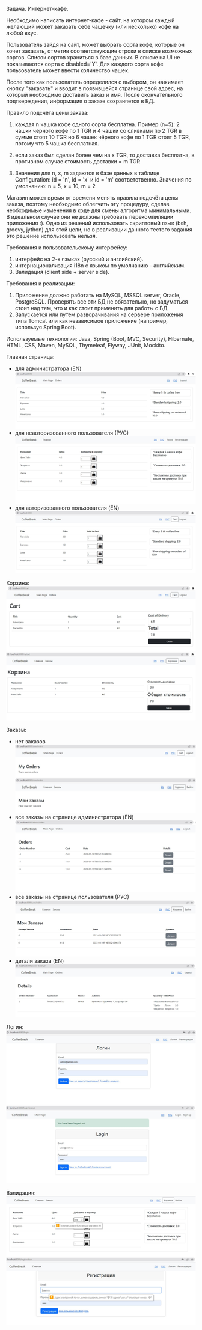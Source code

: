 Задача. Интернет-кафе.

Необходимо написать интернет-кафе - сайт, на котором каждый желающий может
заказать себе чашечку (или несколько) кофе на любой вкус.

Пользователь зайдя на сайт, может выбрать сорта кофе, которые он хочет
заказать, отметив соответствующие строки в списке возможных сортов.
Список сортов храниться в базе данных. В списке на UI не показываются
сорта с disabled='Y'.
Для каждого сорта кофе пользователь может ввести количество чашек.

После того как пользователь определился с выбором, он нажимает кнопку
"заказать" и вводит в появившейся странице свой адрес, на который
необходимо доставить заказ и имя. После окончательного подтверждения,
информация о заказе сохраняется в БД.

Правило подсчёта цены заказа:
  1. каждая n чашка кофе одного сорта бесплатна.
     Пример (n=5):
       2 чашки чёрного кофе по 1 TGR и 4 чашки со сливками по 2 TGR в
       сумме стоят 10 TGR
       но 6 чашек чёрного кофе по 1 TGR стоят 5 TGR, потому что 5 чашка
       бесплатная.
  2. если заказ был сделан более чем на x TGR, то доставка бесплатна,
     в противном случае стоимость доставки = m TGR

3. Значения для n, x, m задаются в базе данных в таблице Configuration:
 id = 'n', id = 'x' и id = 'm' соответственно. Значения по умолчанию:
 n = 5, x = 10, m = 2

Магазин может время от времени менять правила подсчёта цены заказа, поэтому
необходимо облегчить эту процедуру, сделав необходимые изменения в коде
для смены алгоритма минимальными. В идеальном случае они не должны требовать
перекомпиляции приложения :).
Одно из решений использовать скриптовый язык (bsh, groovy, jython) для этой
цели, но в реализации данного тестого задания это решение использовать нельзя.

Требования к пользовательскому интерфейсу:
  1. интерфейс на 2-х языках (русский и английский).
  2. интернационализация i18n c языком по умолчанию - английским.
  3. Валидация (client side + server side).
  
Требования к реализации:
  1. Приложение должно работать на MySQL, MSSQL server, Oracle, PostgreSQL.
     Проверять все эти БД не обязательно, но задуматься стоит над тем, что
     и как стоит применить для работы с БД.
  2. Запускается или путем разворачивания на сервере приложения типа Tomcat
     или как независимое приложение (например, используя Spring Boot).
     
Используемые технологии:
Java, Spring (Boot, MVC, Security), Hibernate, HTML, CSS, Maven, MySQL, Thymeleaf,
Flyway, JUnit, Mockito.

Главная страница:
- для администратора (EN)
![image](https://github.com/OlyaEna/DeliveryService/blob/master/src/main/resources/static/images/mainAdminEN.JPG)
- для неавторизованного пользователя (РУС) 
![image](https://github.com/OlyaEna/DeliveryService/blob/master/src/main/resources/static/images/mainPageNotAuthorizedRU.JPG)
- для авторизованного пользователя (EN) 
![image](https://github.com/OlyaEna/DeliveryService/blob/master/src/main/resources/static/images/mainPageAuthorizedEN.JPG)

Корзина: 
![image](https://github.com/OlyaEna/DeliveryService/blob/master/src/main/resources/static/images/cartEN.JPG)
![image](https://github.com/OlyaEna/DeliveryService/blob/master/src/main/resources/static/images/cartRU.JPG)

Заказы:
- нет заказов
![image](https://github.com/OlyaEna/DeliveryService/blob/master/src/main/resources/static/images/UserNoOrdersEN.JPG)
![image](https://github.com/OlyaEna/DeliveryService/blob/master/src/main/resources/static/images/userNoOrdersRu.JPG)
- все заказы на странице администратора (EN)
![image](https://github.com/OlyaEna/DeliveryService/blob/master/src/main/resources/static/images/adminOrdersEN.JPG)
- все заказы на странице пользователя (РУС)
![image](https://github.com/OlyaEna/DeliveryService/blob/master/src/main/resources/static/images/ordersRU.JPG)
- детали заказа (EN)
![image](https://github.com/OlyaEna/DeliveryService/blob/master/src/main/resources/static/images/OrderDetailsEN.JPG)

Логин: 
![image](https://github.com/OlyaEna/DeliveryService/blob/master/src/main/resources/static/images/loginRU.JPG)
![image](https://github.com/OlyaEna/DeliveryService/blob/master/src/main/resources/static/images/logoutEN.JPG)

Валидация: 
![image](https://github.com/OlyaEna/DeliveryService/blob/master/src/main/resources/static/images/validationRU.JPG)
![image](https://github.com/OlyaEna/DeliveryService/blob/master/src/main/resources/static/images/registerValidRU.JPG)
